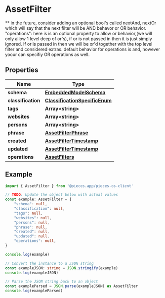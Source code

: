 
# AssetFilter

** in the future, consider adding an optional bool\'s called nextAnd, nextOr which will say that the next filter will be  AND behavor or OR behavior.  \"operations\": here is is an optional property to allow or behavior,(we will only allow 1 level deep of or\'s), if or is not passed in then it is just simply ignored. If or is passed in then we will be or\'d together with the top level filter and considered extras. default behavior for operations is and, however yoour can specifiy OR operations as well.

## Properties

Name | Type
------------ | -------------
**schema** | [**EmbeddedModelSchema**](EmbeddedModelSchema)
**classification** | [**ClassificationSpecificEnum**](ClassificationSpecificEnum)
**tags** | **Array&lt;string&gt;**
**websites** | **Array&lt;string&gt;**
**persons** | **Array&lt;string&gt;**
**phrase** | [**AssetFilterPhrase**](AssetFilterPhrase)
**created** | [**AssetFilterTimestamp**](AssetFilterTimestamp)
**updated** | [**AssetFilterTimestamp**](AssetFilterTimestamp)
**operations** | [**AssetFilters**](AssetFilters)

## Example

```typescript
import { AssetFilter } from '@pieces.app/pieces-os-client'

// TODO: Update the object below with actual values
const example: AssetFilter = {
    "schema": null,
    "classification": null,
    "tags": null,
    "websites": null,
    "persons": null,
    "phrase": null,
    "created": null,
    "updated": null,
    "operations": null,
}

console.log(example)

// Convert the instance to a JSON string
const exampleJSON: string = JSON.stringify(example)
console.log(exampleJSON)

// Parse the JSON string back to an object
const exampleParsed = JSON.parse(exampleJSON) as AssetFilter
console.log(exampleParsed)
```


